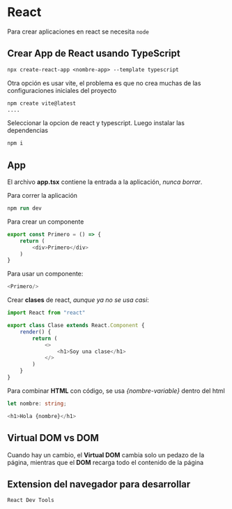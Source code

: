 # React

Para crear aplicaciones en react se necesita `node`

## Crear App de React usando TypeScript

```ps
npx create-react-app <nombre-app> --template typescript
```

Otra opción es usar vite, el problema es que no crea muchas de las configuraciones iniciales del proyecto

```ps
npm create vite@latest 
....
```

Seleccionar la opcion de react y typescript. Luego instalar las dependencias

```ps
npm i
```

## App

El archivo **app.tsx** contiene la entrada a la aplicación, *nunca borrar*.

Para correr la aplicación

```ps
npm run dev
```

Para crear un componente

```typescript jsx
export const Primero = () => {
    return (
        <div>Primero</div>
    )
}
```

Para usar un componente:

```typescript jsx
<Primero/>
```

Crear **clases** de react, *aunque ya no se usa casi*:

```typescript jsx
import React from "react"

export class Clase extends React.Component {
    render() {
        return (
            <>
                <h1>Soy una clase</h1>
            </>
        )
    }
}
```

Para combinar **HTML** con código, se usa *{nombre-variable}* dentro del html

```typescript jsx
let nombre: string;

<h1>Hola {nombre}</h1>
```

## Virtual DOM vs DOM

Cuando hay un cambio, el **Virtual DOM** cambia solo un pedazo de la página, mientras que el **DOM** recarga todo el
contenido de la página

## Extension del navegador para desarrollar
`React Dev Tools`